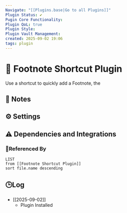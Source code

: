 ```yaml
---
Navigate: "[[Plugins.base|Go to all Plugins]]"
Plugin Status: ✔️
Pugin Core Functionality:
Plugin QoL: true
Plugin Style:
Plugin Vault Management:
created: 2025-09-02 19:06
tags: plugin
---
```

# 🔌 Footnote Shortcut Plugin

Use a shortcut to quickly add a Footnote, the

## 📝 Notes


## ⚙️ Settings


## ⚠️ Dependencies and Integrations

### 🔗Referenced By
```dataview
LIST
from [[Footnote Shortcut Plugin]]
sort file.name descending
```

## 🕒Log

- [[2025-09-02]]
	- Plugin Installed